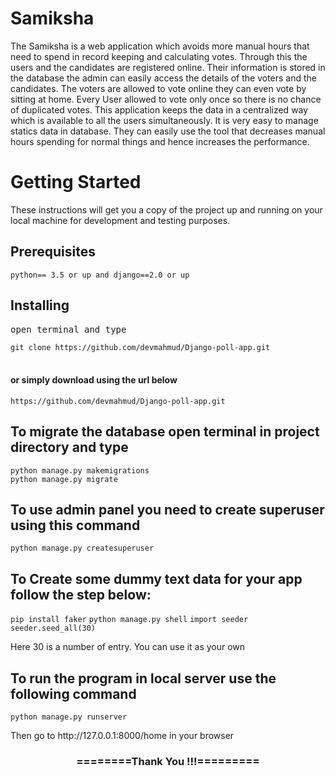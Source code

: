 # Samiksha
The Samiksha is a web application which avoids more manual hours that need to spend in record keeping and calculating votes. Through this the users and the candidates are registered online. Their information is stored in the database the admin can easily access the details of the voters and the candidates. The voters are allowed to vote online they can even vote by sitting at home. Every User allowed to vote
only once so there is no chance of duplicated votes. This application keeps the data in a centralized way which is available to all the users simultaneously. It is very easy to manage statics data in database.
They can easily use the tool that decreases manual hours spending for normal things and hence increases the performance.

<h1>Getting Started</h1>
<p>These instructions will get you a copy of the project up and running on your local machine for development and testing purposes.</p>

<h2>Prerequisites</h2>
<code>python== 3.5 or up and django==2.0 or up</code>

<h2>Installing</h2>
<pre>open terminal and type</pre>
<code>git clone https://github.com/devmahmud/Django-poll-app.git</code><br><br>

<h4>or simply download using the url below</h4>
<code>https://github.com/devmahmud/Django-poll-app.git</code><br>

<h2>To migrate the database open terminal in project directory and type</h2>
<code>python manage.py makemigrations</code><br>
<code>python manage.py migrate</code>

<h2>To use admin panel you need to create superuser using this command </h2>
<code>python manage.py createsuperuser</code>

<h2>To Create some dummy text data for your app follow the step below:</h2>
<code>pip install faker</code>
<code>python manage.py shell</code>
<code>import seeder</code>
<code>seeder.seed_all(30)</code>
<p>Here 30 is a number of entry. You can use it as your own</p>

<h2> To run the program in local server use the following command </h2>
<code>python manage.py runserver</code>

<p>Then go to http://127.0.0.1:8000/home in your browser</p>



<div align="center">
    <h3>========Thank You !!!=========</h3>
</div>

